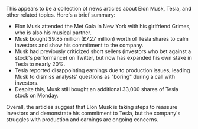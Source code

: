 This appears to be a collection of news articles about Elon Musk, Tesla, and other related topics. Here's a brief summary:

* Elon Musk attended the Met Gala in New York with his girlfriend Grimes, who is also his musical partner.
* Musk bought $9.85 million (£7.27 million) worth of Tesla shares to calm investors and show his commitment to the company.
* Musk had previously criticized short sellers (investors who bet against a stock's performance) on Twitter, but now has expanded his own stake in Tesla to nearly 20%.
* Tesla reported disappointing earnings due to production issues, leading Musk to dismiss analysts' questions as "boring" during a call with investors.
* Despite this, Musk still bought an additional 33,000 shares of Tesla stock on Monday.

Overall, the articles suggest that Elon Musk is taking steps to reassure investors and demonstrate his commitment to Tesla, but the company's struggles with production and earnings are ongoing concerns.